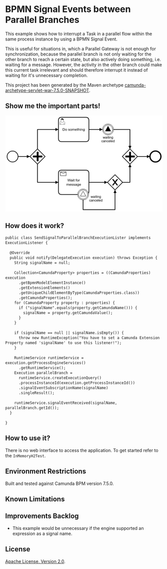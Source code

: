 # BPMN Signal Events between Parallel Branches
This example shows how to interrupt a Task in a parallel flow within the same process instance by using a BPMN Signal Event.

This is useful for situations in, which a Parallel Gateway is not enough for synchronization, because the parallel branch is not only waiting for the other branch to reach a certain state, but also actively doing something, i.e. waiting for a message. However, the activity in the other branch could make this current task irrelevant and should therefore interrupt it instead of waiting for it's unnecessary completion.   

This project has been generated by the Maven archetype
[camunda-archetype-servlet-war-7.5.0-SNAPSHOT](http://docs.camunda.org/latest/guides/user-guide/#process-applications-maven-project-templates-archetypes).

## Show me the important parts!
![BPMN Process](src/main/resources/process.png)

## How does it work?

    public class SendSignalToParallelBranchExecutionLister implements ExecutionListener {
    
      @Override
      public void notify(DelegateExecution execution) throws Exception {
        String signalName = null;
    
        Collection<CamundaProperty> properties = ((CamundaProperties) execution
          .getBpmnModelElementInstance()
          .getExtensionElements()
          .getUniqueChildElementByType(CamundaProperties.class))
          .getCamundaProperties();
        for (CamundaProperty property : properties) {
          if ("signalName".equals(property.getCamundaName())) { 
            signalName = property.getCamundaValue();
          }
        }
        
        if (signalName == null || signalName.isEmpty()) {
          throw new RuntimeException("You have to set a Camunda Extension Property named 'signalName' to use this listener!");
        }
        
        RuntimeService runtimeService = execution.getProcessEngineServices()
          .getRuntimeService();
        Execution parallelBranch =
          runtimeService.createExecutionQuery()
          .processInstanceId(execution.getProcessInstanceId())
          .signalEventSubscriptionName(signalName)
          .singleResult();
        
        runtimeService.signalEventReceived(signalName, parallelBranch.getId());
      }
    
    }

## How to use it?
There is no web interface to access the application.
To get started refer to the `InMemoryH2Test`.

## Environment Restrictions
Built and tested against Camunda BPM version 7.5.0.

## Known Limitations

## Improvements Backlog
* This example would be unnecessary if the engine supported an expression as a signal name.

## License
[Apache License, Version 2.0](http://www.apache.org/licenses/LICENSE-2.0).

<!-- Tweet
New @CamundaBPM example: BPMN Signal Events between Parallel Branches - This example shows how to interrupt a Task in a parallel flow within the same process instance by using a BPMN Signal Event. https://github.com/camunda/camunda-consulting/tree/master/snippets/signal-event-interrupts-parallel-branch
-->